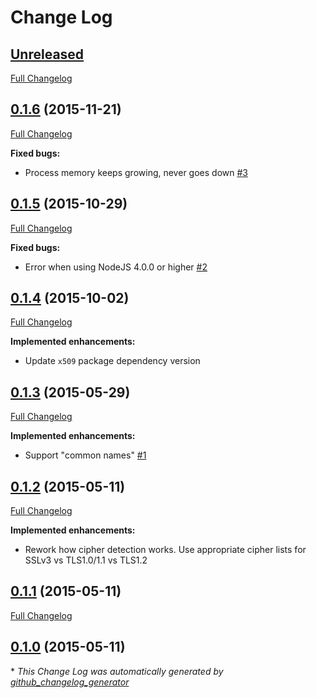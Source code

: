 # Change Log

## [Unreleased](https://github.com/iamthechad/sslinfo/tree/HEAD)

[Full Changelog](https://github.com/iamthechad/sslinfo/compare/0.1.6...HEAD)

## [0.1.6](https://github.com/iamthechad/sslinfo/tree/0.1.6) (2015-11-21)
[Full Changelog](https://github.com/iamthechad/sslinfo/compare/0.1.5...0.1.6)

**Fixed bugs:**

- Process memory keeps growing, never goes down [\#3](https://github.com/iamthechad/sslinfo/issues/3)

## [0.1.5](https://github.com/iamthechad/sslinfo/tree/0.1.5) (2015-10-29)
[Full Changelog](https://github.com/iamthechad/sslinfo/compare/0.1.4...0.1.5)

**Fixed bugs:**

- Error when using NodeJS 4.0.0 or higher [\#2](https://github.com/iamthechad/sslinfo/issues/2)

## [0.1.4](https://github.com/iamthechad/sslinfo/tree/0.1.4) (2015-10-02)
[Full Changelog](https://github.com/iamthechad/sslinfo/compare/0.1.3...0.1.4)

**Implemented enhancements:**

- Update `x509` package dependency version

## [0.1.3](https://github.com/iamthechad/sslinfo/tree/0.1.3) (2015-05-29)
[Full Changelog](https://github.com/iamthechad/sslinfo/compare/0.1.2...0.1.3)

**Implemented enhancements:**

- Support "common names" [\#1](https://github.com/iamthechad/sslinfo/issues/1)

## [0.1.2](https://github.com/iamthechad/sslinfo/tree/0.1.2) (2015-05-11)
[Full Changelog](https://github.com/iamthechad/sslinfo/compare/0.1.1...0.1.2)

**Implemented enhancements:**

- Rework how cipher detection works. Use appropriate cipher lists for SSLv3 vs TLS1.0/1.1 vs TLS1.2

## [0.1.1](https://github.com/iamthechad/sslinfo/tree/0.1.1) (2015-05-11)
[Full Changelog](https://github.com/iamthechad/sslinfo/compare/0.1.0...0.1.1)

## [0.1.0](https://github.com/iamthechad/sslinfo/tree/0.1.0) (2015-05-11)


\* *This Change Log was automatically generated by [github_changelog_generator](https://github.com/skywinder/Github-Changelog-Generator)*